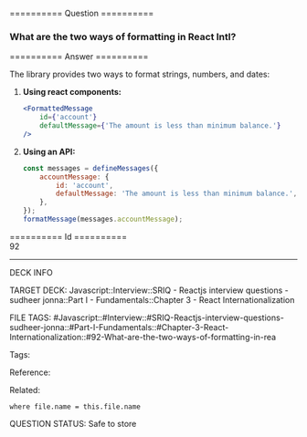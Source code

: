 ========== Question ==========  

### What are the two ways of formatting in React Intl?  

========== Answer ==========  

The library provides two ways to format strings, numbers, and dates:

1.  **Using react components:**

    ```jsx
    <FormattedMessage
        id={'account'}
        defaultMessage={'The amount is less than minimum balance.'}
    />
    ```

2.  **Using an API:**

    ```javascript
    const messages = defineMessages({
        accountMessage: {
            id: 'account',
            defaultMessage: 'The amount is less than minimum balance.',
        },
    });
    formatMessage(messages.accountMessage);
    ```

========== Id ==========  
92

---

DECK INFO

TARGET DECK: Javascript::Interview::SRIQ - Reactjs interview questions - sudheer jonna::Part I - Fundamentals::Chapter 3 - React Internationalization

FILE TAGS: #Javascript::#Interview::#SRIQ-Reactjs-interview-questions-sudheer-jonna::#Part-I-Fundamentals::#Chapter-3-React-Internationalization::#92-What-are-the-two-ways-of-formatting-in-rea

Tags:

Reference:

Related:

```dataview
where file.name = this.file.name
```
QUESTION STATUS: Safe to store
